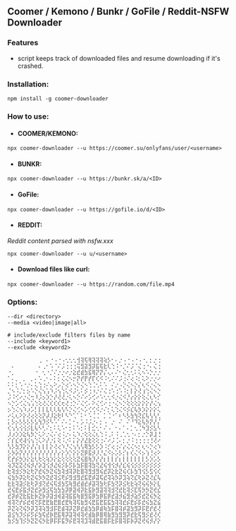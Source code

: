 ## Coomer / Kemono / Bunkr / GoFile / Reddit-NSFW Downloader

### Features
* script keeps track of downloaded files and resume downloading if it's crashed. 

### Installation:
```
npm install -g coomer-downloader
```

### How to use:

* #### COOMER/KEMONO: 
```
npx coomer-downloader --u https://coomer.su/onlyfans/user/<username>
```
* #### BUNKR: 
```
npx coomer-downloader --u https://bunkr.sk/a/<ID>
```
* #### GoFile: 
```
npx coomer-downloader --u https://gofile.io/d/<ID>
```
* #### REDDIT:
_Reddit content parsed with nsfw.xxx_
```
npx coomer-downloader --u u/<username>
```
* #### Download files like curl:
```
npx coomer-downloader --u https://random.com/file.mp4
```

### Options:
```
--dir <directory>
--media <video|image|all>

# include/exclude filters files by name
--include <keyword1>
--exclude <keyword2>
```

```
⠀⠀⠀⠀⠀⠀⠀⠀⢀⠀⠄⠐⠠⠐⠠⢂⢂⢂⢺⢽⢯⢿⢽⢽⢽⢵⡣⠂⠄⡐⠠⠐⠠⠐⠠⠐⡀⡂⡐⢐
⠀⠄⠀⠀⠀⠀⠀⠀⠄⢀⠂⠡⠈⠌⡨⢐⢐⢐⢭⣻⣽⣻⡽⣯⢯⣗⢇⢑⠨⠐⡈⠌⡨⠈⢌⢐⠐⠄⢌⢐
⠐⡀⠀⠀⠀⠀⠀⠐⠀⢂⠐⡈⠌⡐⡐⠔⡐⣕⣞⣾⣳⣯⢿⡝⡝⡌⢄⠄⠌⠂⢌⢂⢂⠅⢅⠢⠡⡑⡐⡐
⠁⠄⡀⠀⡀⠀⡀⠄⠡⢀⠂⠄⠅⡂⢌⢌⠢⡒⡝⡞⡟⡞⡏⢎⠪⠨⢂⠌⠌⡨⢐⠌⢔⠨⡂⢅⠕⡐⡐⠔
⠅⠅⡂⠡⠐⡐⠄⢅⢑⢐⠌⢄⠕⡠⡑⢔⠡⠢⡑⢌⠢⢑⢈⢂⠅⠡⠀⠌⡐⠠⡑⢌⠢⡑⡌⢆⠪⡐⢌⠢
⡈⠢⠨⡈⡂⡢⠡⡑⢌⢢⢡⠱⡨⢢⢑⢅⠪⡨⢂⠅⡪⢐⠰⡐⠌⢌⢐⠡⢐⠡⠨⡂⡇⡕⢜⢰⢑⢌⠢⡑
⡨⠨⢊⠔⡐⢌⢒⠸⡨⡢⡱⡑⡜⢜⢜⡐⢅⠢⡑⠌⠔⡡⢊⠔⠡⢂⢂⠪⡐⢌⠪⡘⡔⡕⡕⢕⢌⢆⠣⡊
⠢⡑⡡⢊⢌⢢⢡⢑⢕⢜⢌⢎⢎⢎⢖⢜⢐⡑⠌⢌⢊⠄⠕⢌⢊⠔⢐⠐⢌⠢⡑⢕⢕⢕⡕⡕⡕⡜⢌⢢
⡢⢑⢌⢢⠱⡰⡡⡃⡇⡇⣇⢇⢇⢧⢣⠣⡑⢌⢊⠢⡡⢊⢊⠪⡐⠌⡂⢅⢑⢌⠪⡪⣎⢧⡳⡱⡕⡕⡕⢅
⠔⢅⢆⠕⡕⢜⢔⢕⢕⡝⡼⡸⣕⢗⠇⠣⠑⢁⠁⠅⠂⠡⢈⢈⠀⡁⢈⠐⠁⠆⠣⡣⣳⢳⢝⣎⢧⢣⢣⢃
⡅⡣⡢⡣⡣⡣⡣⣣⢳⡹⡪⠣⠡⠁⠌⠄⡁⠂⠄⡡⠨⡨⡐⠄⡂⠠⠀⡐⠀⠌⠀⠌⠘⠹⣕⢧⡳⡝⡜⡌
⢎⢢⢣⢪⢪⡪⣇⢧⠣⢃⠌⡂⠅⢅⠡⠂⡂⠅⠡⡂⠅⡇⣊⢂⠂⠌⠠⠀⠂⠄⠁⠄⡁⢂⢈⠳⣹⡪⣣⠣
⡸⡰⡱⡱⣕⢧⡳⡑⢅⠕⡐⢌⠌⢔⠨⡐⠄⢅⠱⡐⢕⢕⢌⢆⢑⠨⢀⠅⠨⢀⢁⢂⠐⠄⡂⡐⡑⡽⣸⢘
⡊⡎⣎⢞⢼⢪⢢⢑⢅⠕⡜⡐⡅⢕⠨⡐⠅⡅⡕⡜⣜⣗⢕⢕⢐⠌⠔⡨⢈⠄⡂⡐⠨⢐⢐⢐⢐⢘⢜⠔
⢣⡣⣳⡹⡕⡕⡜⡌⡆⡇⡇⡕⢜⢔⠱⡘⢌⢢⢣⢣⢿⣳⡣⡣⡱⠨⡊⢔⢐⠌⡔⢌⢌⠢⡂⢆⠢⡑⢔⠱
⡣⡳⡵⡝⡜⡜⡜⡜⡜⡜⡜⡜⡜⡔⡕⡱⡑⡕⡕⣝⡿⣯⡺⡸⡘⣌⠪⡢⡡⡣⡊⡆⢎⢌⠪⡢⢱⢘⢔⠕
⢏⡞⡮⡳⡱⡕⣕⢇⢗⢕⢵⡱⡕⣕⢕⢕⢕⢕⣝⢮⣿⢷⡹⡜⡜⡆⡇⡇⡎⡆⡇⡇⡇⡇⡇⡇⡣⡱⡡⡣
⢵⡹⣝⣝⢜⢮⡺⡜⡵⣹⢪⡺⣜⢮⡪⡧⡫⡧⣳⡯⣿⢽⣳⢝⣜⢮⢺⢪⡺⡜⣎⢮⢪⡪⡪⡪⡪⡪⡪⡪
⣗⢽⣺⡪⡳⣕⢗⡝⣞⢮⡳⣝⢮⣳⢽⣺⢽⡽⣗⣿⢽⣻⣺⣻⢮⣞⡽⣕⣗⣝⢮⢎⡧⣳⢹⢪⡣⣫⢪⢎
⢮⣳⡳⡽⣕⢗⣝⢮⡳⡳⣝⣞⢽⣪⢟⡮⣻⣺⣻⣞⣯⣟⡾⣽⢯⣞⢽⢵⡳⡽⣹⢵⢝⣎⢗⡵⣝⢜⣎⢧
⣗⣗⢽⣽⡪⣗⢗⡽⣺⢝⣞⢮⢯⣺⣳⣫⢷⣻⣞⣾⣞⡾⣽⢽⣳⢗⡯⣳⢝⡽⣪⢗⣗⢵⢝⢮⢮⡳⡕⣇
⣞⢮⣟⡮⣯⡺⣝⣞⡵⣻⣪⢯⣳⣳⣳⡽⡿⣽⢾⡽⣗⣯⡷⣻⣽⢽⢽⣺⢝⣞⣗⢽⡪⣏⢯⡳⡳⣝⢞⣎
⣞⡽⡾⣝⣗⣯⣗⡷⣝⡷⡽⣽⣺⢾⣽⢽⣯⣯⢷⣿⣻⣯⡿⣳⡿⣯⡿⣞⣽⡺⣮⣻⡺⣵⡫⣞⣝⢮⡳⣕
⢾⢽⢝⡞⡮⣞⢾⢝⡯⣟⣟⣷⣟⣿⣞⣟⢷⢽⢯⣷⣻⢮⣟⣯⣟⣯⣯⣳⢽⢽⣞⡮⣟⡮⡯⣞⢮⣳⣝⣮
⡽⣝⢵⢝⢮⡳⡽⣹⢽⢵⣻⣺⡯⣟⣾⢽⡽⣝⡿⣞⣾⣳⣳⡿⣾⢷⣳⡯⣿⢽⡾⣽⣳⣻⡽⡯⣟⡞⣞⢜
⣽⣪⢳⡹⡪⡮⡫⡮⣳⢯⣞⡷⣟⣯⢿⡽⣽⢽⢾⢽⢞⣾⣷⡿⣿⢿⣷⣻⣳⣻⣻⡽⣞⣗⢯⣻⡪⣞⢜⢎
⣳⡪⣳⢹⡪⡳⣝⣝⢮⡳⣗⡿⡯⡯⣯⡻⡮⣟⢽⢽⣹⢽⣾⣟⣯⣿⡯⣗⡯⣿⢽⡯⡷⡽⣝⢞⢮⡺⡜⡕
```
